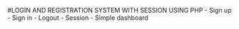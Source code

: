 #LOGIN AND REGISTRATION SYSTEM WITH SESSION USING PHP
    - Sign up
    - Sign in
    - Logout
    - Session 
    - Simple dashboard
  
